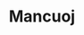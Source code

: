 ---
layout: home

title: Mancuoj
titleTemplate: 知识库

hero:
  name: CSDIY
  text: 计算机自学之路
  actions:
    - theme: brand
      text: 开始阅读
      link: /cs/intro
    - theme: alt
      text: GitHub
      link: https://github.com/mancuoj/csdiy
  # tagline: 记录笔记、感想、碎碎念以及各种不正经教程
  image:
    src: /bulb.svg
    alt: logo

features:
  - title: 🖥️ 计算机
    details: 计算机公开课和一些经典书籍
    # link: /cs/intro
  - title: 🦾 编程语言
    details: 各种编程语言及对应体系
    # link: /lang/c/intro
  - title: ➗ 数学
    details: 计算机相关数学
    # link: /math/intro
  - title: 🛠️ 工具
    details: 一些有用工具，如 LaTeX 等
    # link: /tool/markdown
---
